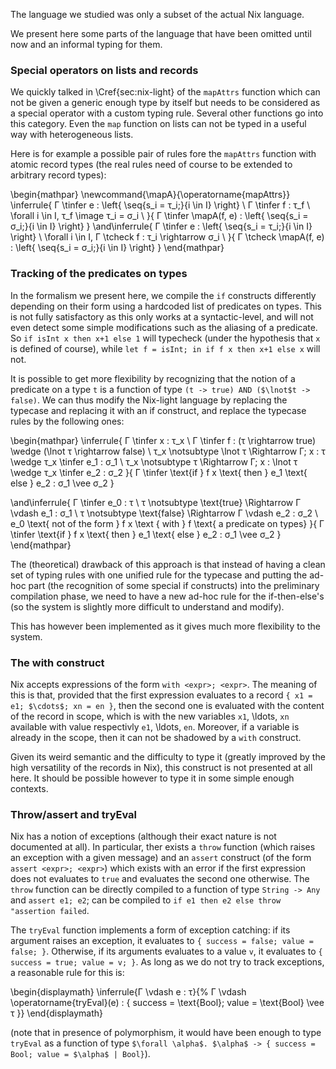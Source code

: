 The language we studied was only a subset of the actual Nix language.

We present here some parts of the language that have been omitted until now and
an informal typing for them.

### Special operators on lists and records

We quickly talked in \Cref{sec:nix-light} of the `mapAttrs` function which can
not be given a generic enough type by itself but needs to be considered as a
special operator with a custom typing rule.
Several other functions go into this category. Even the `map` function on lists
can not be typed in a useful way with heterogeneous lists.

Here is for example a possible pair of rules fore the `mapAttrs` function
with atomic record types (the real rules need of course to be extended to
arbitrary record types):

\begin{mathpar}
  \newcommand{\mapA}{\operatorname{mapAttrs}}
  \inferrule{
    Γ \tinfer e : \left\{ \seq{s_i = τ_i;}{i \in I} \right\} \\
    Γ \tinfer f : τ_f \\
    \forall i \in I, τ_f \image τ_i = σ_i \\
  }{
    Γ \tinfer \mapA(f, e) : \left\{ \seq{s_i = σ_i;}{i \in I} \right\}
  }
  \and\inferrule{
    Γ \tinfer e : \left\{ \seq{s_i = τ_i;}{i \in I} \right\} \\
    \forall i \in I, Γ \tcheck f : τ_i \rightarrow σ_i \\
  }{
    Γ \tcheck \mapA(f, e) : \left\{ \seq{s_i = σ_i;}{i \in I} \right\}
  }
\end{mathpar}

### Tracking of the predicates on types

In the formalism we present here, we compile the `if` constructs differently
depending on their form using a hardcoded list of predicates on types.
This is not fully satisfactory as this only works at a syntactic-level,
and will not even detect some simple modifications such as the aliasing of a
predicate. So `if isInt x then x+1 else 1` will typecheck (under the hypothesis
that `x` is defined of course), while `let f = isInt; in if f x then x+1 else x`
will not.

It is possible to get more flexibility by recognizing that the notion of a
predicate on a type `t` is a function of type
`(t -> true) AND ($\lnot$t -> false)`.
We can thus modify the Nix-light language by replacing the typecase and
replacing it with an if construct, and replace the typecase rules by the
following ones:

\begin{mathpar}
  \inferrule{
    Γ \tinfer x : τ_x \\
    Γ \tinfer f : (τ \rightarrow true) \wedge (\lnot τ \rightarrow false) \\
    τ_x \notsubtype \lnot τ \Rightarrow Γ; x : τ \wedge τ_x \tinfer e_1 : σ_1 \\
    τ_x \notsubtype τ \Rightarrow Γ; x : \lnot τ \wedge τ_x \tinfer e_2 : σ_2
  }{
    Γ \tinfer \text{if } f x \text{ then } e_1 \text{ else } e_2 : σ_1 \vee σ_2
  }

\and\inferrule{
  Γ \tinfer e_0 : τ \\
    τ \notsubtype \text{true} \Rightarrow Γ \vdash e_1 : σ_1 \\
    τ \notsubtype \text{false} \Rightarrow Γ \vdash e_2 : σ_2 \\
    e_0 \text{ not of the form } f x \text { with } f \text{ a predicate on types}
}{
  Γ \tinfer \text{if } f x \text{ then } e_1 \text{ else } e_2 : σ_1 \vee σ_2
}
\end{mathpar}

The (theoretical) drawback of this approach is that instead of having a clean
set of typing rules with one unified rule for the typecase and putting the
ad-hoc part (the recognition of some special if constructs) into the
preliminary compilation phase, we need to have a new ad-hoc rule for the
if-then-else's (so the system is slightly more difficult to understand and
modify).

This has however been implemented as it gives much more flexibility to the
system.

### The with construct

Nix accepts expressions of the form `with <expr>; <expr>`.
The meaning of this is that, provided that the first expression evaluates to a
record `{ x1 = e1; $\cdots$; xn = en }`, then the second one is evaluated with
the content of the record in scope, which is with the new variables `x1`,
\ldots, `xn` available with value respectivly `e1`, \ldots, `en`.
Moreover, if a variable is already in the scope, then it can not be shadowed by a
`with` construct.

Given its weird semantic and the difficulty to type it (greatly improved by the
high versatility of the records in Nix), this construct is not presented at all
here.
It should be possible however to type it in some simple enough contexts.

### Throw/assert and tryEval

Nix has a notion of exceptions (although their exact nature is not documented at
all).
In particular, ther exists a `throw` function (which raises an exception with a
given message) and an `assert` construct (of the form `assert <expr>; <expr>`)
which exists with an error if the first expression does not evaluates to `true`
and evaluates the second one otherwise.
The `throw` function can be directly compiled to a function of type
`String -> Any` and `assert e1; e2`; can be compiled to
`if e1 then e2 else throw "assertion failed`.

The `tryEval` function implements a form of exception catching: if its argument
raises an exception, it evaluates to `{ success = false; value = false; }`.
Otherwise, if its arguments evaluates to a value `v`, it evaluates to
`{ success = true; value = v; }`.
As long as we do not try to track exceptions, a reasonable rule for this is:

\begin{displaymath}
  \inferrule{Γ \vdash e : τ}{%
    Γ \vdash \operatorname{tryEval}(e) : \{ success = \text{Bool}; value = \text{Bool} \vee τ \}}
\end{displaymath}

(note that in presence of polymorphism, it would have been enough to type
`tryEval` as a function of type
`$\forall \alpha$. $\alpha$ -> { success = Bool; value = $\alpha$ | Bool}`).

